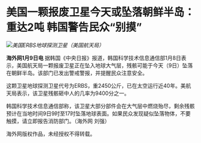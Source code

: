# 美国一颗报废卫星今天或坠落朝鲜半岛：重达2吨 韩国警告民众“别摸”

![](https://inews.gtimg.com/newsapp_bt/0/15601119853/1000)_美国ERBS地球探测卫星（美国航天局）_

**海外网1月9日电**
据韩国《中央日报》报道，韩国科学技术信息通信部1月8日表示，美国航天局一颗报废卫星正在坠入地球大气层，残骸可能于今天（9日）坠落在朝鲜半岛。该部门已发出警戒警报，并提醒民众注意安全。

这颗卫星地球探测卫星代号为ERBS，重2450公斤，已在太空运行近40年。美航天局表示，该卫星残骸砸中人的几率为9400分之一。

韩国科学技术信息通信部称，该卫星大部分部件会在大气层中燃烧殆尽，剩余残骸预计在当地时间9日9时至17时坠落地球表面。如果民众发现疑似坠落物体，不要触摸，请立即报告消防部门。（海外网
刘强）

海外网版权作品，未经授权不得转载。

